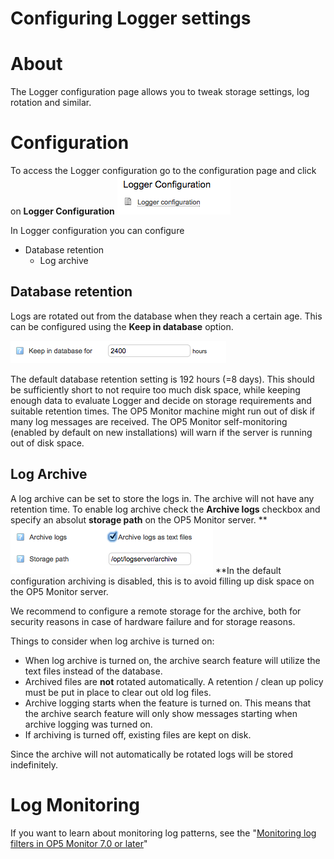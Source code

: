 # Configuring Logger settings

# About

The Logger configuration page allows you to tweak storage settings, log rotation and similar.

# Configuration

To access the Logger configuration go to the configuration page and click on **Logger Configuration**
![](attachments/16482382/16679128.png)

In Logger configuration you can configure

- Database retention
  - Log archive

## Database retention

Logs are rotated out from the database when they reach a certain age.
This can be configured using the **Keep in database** option.

![](attachments/16482382/16679127.png)

The default database retention setting is 192 hours (=8 days). This should be sufficiently short to not require too much disk space, while keeping enough data to evaluate Logger and decide on storage requirements and suitable retention times. The OP5 Monitor machine might run out of disk if many log messages are received. The OP5 Monitor self-monitoring (enabled by default on new installations) will warn if the server is running out of disk space.

## Log Archive

A log archive can be set to store the logs in. The archive will not have any retention time.
To enable log archive check the **Archive logs** checkbox and specify an absolut **storage path** on the OP5 Monitor server.
**
![](attachments/16482382/16679126.png)
**In the default configuration archiving is disabled, this is to avoid filling up disk space on the OP5 Monitor server.

We recommend to configure a remote storage for the archive, both for security reasons in case of hardware failure and for storage reasons.

Things to consider when log archive is turned on:

- When log archive is turned on, the archive search feature will utilize the text files instead of the database.
- Archived files are **not** rotated automatically. A retention / clean up policy must be put in place to clear out old log files.
- Archive logging starts when the feature is turned on. This means that the archive search feature will only show messages starting when archive logging was turned on.
- If archiving is turned off, existing files are kept on disk.

Since the archive will not automatically be rotated logs will be stored indefinitely.

# Log Monitoring

If you want to learn about monitoring log patterns, see the "[Monitoring log filters in OP5 Monitor 7.0 or later](https://kb.op5.com/display/HOWTOs/Monitoring+log+filters+in+Monitor+7.0+or+higher)"
